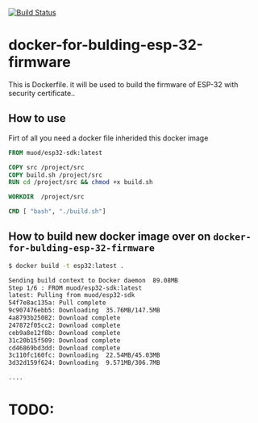 [![Build Status](https://travis-ci.com/muratsplat/docker-for-bulding-ESP-32-firmware.svg?branch=master)](https://travis-ci.com/muratsplat/docker-for-bulding-ESP-32-firmware)

# docker-for-bulding-esp-32-firmware 

This is Dockerfile. it will be used to build the firmware of ESP-32 with security certificate..


## How to use 

Firt of all you need a docker file inherided this docker image

```dockerfile
FROM muod/esp32-sdk:latest

COPY src /project/src
COPY build.sh /project/src
RUN cd /project/src && chmod +x build.sh

WORKDIR  /project/src

CMD [ "bash", "./build.sh"]
```

## How to build new docker image over on `docker-for-bulding-esp-32-firmware`

```sh
$ docker build -t esp32:latest .

Sending build context to Docker daemon  89.08MB
Step 1/6 : FROM muod/esp32-sdk:latest
latest: Pulling from muod/esp32-sdk
54f7e8ac135a: Pull complete
9c907476ebb5: Downloading  35.76MB/147.5MB
4a8793b25082: Download complete
247872f05cc2: Download complete
ceb9a8e12f8b: Download complete
31c20b15f509: Download complete
cd46869bd3dd: Download complete
3c110fc160fc: Downloading  22.54MB/45.03MB
3d32d159f624: Downloading  9.571MB/306.7MB

....

```


# TODO:
